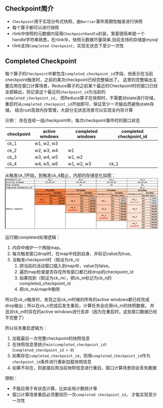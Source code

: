 
## Checkpoint简介

* `Checkpoint`用于实现分布式快照，由`Barrier`事件周期性触发进行快照
* 每个算子都可以进行快照
* rlink中快照的元数据内容用`CheckpointHandle`封装，里面很简单就一个handle字符串熟悉，在rlink中，快照元数据尽量简单,目前支持的存储是mysql
* rlink支持`Completed Checkpoint`，实现无状态下至少一次性

## Completed Checkpoint

每个算子的`Checkpoint`中都包含`completed_checkpoint_id`字段，他表示在当前checkpoint触发时，之前的某次checkpoint已经完整输出了。
这里的完整输出主要应用在窗口计算场景，Reduce算子的之前某个最近的Checkpoint时的窗口已经全部输出，则记录这个最近的`checkpoint_id`为当前的`completed_checkpoint_id`，
而Reduce算子在快照时，不需要对state进行存储，重启时从`completed_checkpoint_id`开始即可，保证至少一次输出而避免state存储，
结合rust高效内存管理，大部分无状态场景可以实现全内存计算

示例： 存在连续一组checkpoint中，每次checkpoint事件时的窗口状态

| checkpoint | active windows | completed windows | completed checkpoint_id |
| ---------- | -------------- | ----------------- | ----------------------- |
| ck_1       | w1, w2, w3     |                   |                         |
| ck_2       | w2, w3, w4     | w1                |                         |
| ck_3       | w3, w4, w5     | w1, w2            |                         |
| ck_4       | w4, w5, w6     | w1, w2, w3        | ck_1                    |

从触发ck_1开始，到触发ck_4截止，内部的存储变化如图：
![img.svg](imgs/completed_checkpoint_id.png)

运行期completed处理逻辑：
1. 内存中维护一个两层map。
2. 每次触发窗口drop时，在map中找到自身，并标记value为true。
3. 当触发checkpoint时（假设为ck_n)
   1. 把当前的活动窗口插入到map中，value为false。
   2. 遍历map检查是否存在所有窗口都已经drop的checkpoint_id
   3. 如果找到（假设为ck_m），把ck_m标记为ck_n的completed_checkpoint_id
   4. 把ck_m从map中删除

所以在ck_n触发时，发现之前ck_m时候的所有的active windows都已经完成drop输出；所以在ck_n完成后发生重启，计算任务会应用ck_m的快照数据，
并且对ck_m时存在的active windows进行丢弃（因为在重启时，这些窗口数据已经不完整了）

所以任务重启逻辑为：
1. 加载最后一次完整checkpoint的快照信息
2. 在快照信息里统计`min(completed_checkpoint_id)`(`completed_checkpoint_id > 0`)
3. 如果存在`completed_checkpoint_id`，则用`completed_checkpoint_id`作为`checkpoint_id`条件进行重新加载快照信息
4. 如果不存在，则直接应用当前快照信息进行重启，窗口计算场景则会丢失数据

限制：
* 不能应用于有状态计算，比如全局计数统计等
* 窗口计算场景重启必须要经历一次`completed checkpoint_id`， 才能实现至少一次性
